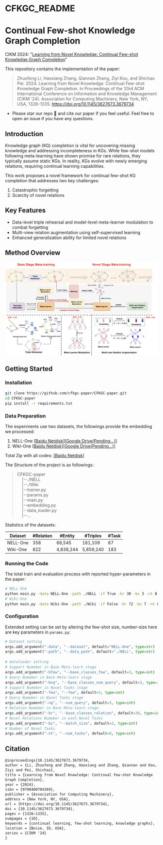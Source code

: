 # CFKGC_README

# Continual Few-shot Knowledge Graph Completion

CIKM 2024: "[Learning from Novel Knowledge: Continual Few-shot Knowledge Graph Completion](https://dl.acm.org/doi/pdf/10.1145/3627673.3679734)"

This repository contains the implementation of the paper:

> Zhuofeng Li, Haoxiang Zhang, Qiannan Zhang, Ziyi Kou, and Shichao Pei. 2024. Learning from Novel Knowledge: Continual Few-shot Knowledge Graph Completion. In Proceedings of the 33rd ACM International Conference on Information and Knowledge Management (CIKM '24). Association for Computing Machinery, New York, NY, USA, 1326–1335. https://doi.org/10.1145/3627673.3679734
> 

+ Please star our repo 🌟 and cite our paper if you feel useful. Feel free to open an issue if you have any questions.

## Introduction

Knowledge graph (KG) completion is vital for uncovering missing knowledge and addressing incompleteness in KGs. While few-shot models following meta-learning have shown promise for rare relations, they typically assume static KGs. In reality, KGs evolve with newly emerging relations, requiring continual learning capabilities.

This work proposes a novel framework for continual few-shot KG completion that addresses two key challenges:

1. Catastrophic forgetting
2. Scarcity of novel relations

## Key Features

- Data-level triple rehearsal and model-level meta-learner modulation to combat forgetting
- Multi-view relation augmentation using self-supervised learning
- Enhanced generalization ability for limited novel relations

## Method Overview

![./imgs/overview.png](./imgs/overview.png)

## Getting Started

### Installation

```bash
git clone https://github.com/cfkgc-paper/CFKGC-paper.git
cd CFKGC-paper
pip install -r requirements.txt

```

### Data Preparation

The experiments use two datasets, the followings provide the embedding we processed:

1. NELL-One [[Baidu Netdisk](https://pan.baidu.com/s/14ytl4goZCsVeWDIvmeTzeQ?pwd=gnn8)][[Google Drive(Pending...)]()]
2. Wiki-One [[Baidu Netdisk](https://pan.baidu.com/s/17-0rwDYHJPaW9sfKv_sfFg?pwd=74xz)][[Google Drive(Pending...)]()]

Total Zip with all codes: [[Baidu Netdisk]](https://pan.baidu.com/s/1Lo1a3KLMidLeNCTqZMCawA?pwd=pgnu)

The Structure of the project is as followings:  
>CFKGC-paper<br>
>&nbsp;&nbsp;&nbsp;&nbsp;|--./NELL  
>&nbsp;&nbsp;&nbsp;&nbsp;|--./Wiki  
>&nbsp;&nbsp;&nbsp;&nbsp;|--trainer.py  
>&nbsp;&nbsp;&nbsp;&nbsp;|--params.py  
>&nbsp;&nbsp;&nbsp;&nbsp;|--main.py  
>&nbsp;&nbsp;&nbsp;&nbsp;|--embedding.py  
>&nbsp;&nbsp;&nbsp;&nbsp;|--data_loader.py<br>
>&nbsp;&nbsp;&nbsp;&nbsp;|--...

Statistics of the datasets:

| Dataset | #Relation | #Entity | #Triples | #Task |
| --- | --- | --- | --- | --- |
| NELL-One | 358 | 68,545 | 181,109 | 67 |
| Wiki-One | 822 | 4,838,244 | 5,859,240 | 183 |

### Running the Code

The total train and evaluation process with reported hyper-parameters in the paper: 

```bash
# NELL-One
python main.py -data NELL-One -path ./NELL -if True -br 30 -bs 3 -nt 8 -l 0.1 -es_np 50
# Wiki-One
python main.py -data Wiki-One -path ./Wiki -if False -br 72 -bs 7 -nt 8 -l 1. -es_np 300
```

### Configuration

Extended setting can be set by altering the few-shot size, number-size here are key parameters in `params.py`:

```python
# Dataset setting
args.add_argument("-data", "--dataset", default="NELL-One", type=str)
args.add_argument("-path", "--data_path", default="./NELL", type=str)

# dataloader setting
# Support Numeber in Base Meta-learn stage
args.add_argument("-bfew", "--base_classes_few", default=3, type=int)
# Query Numeber in Base Meta-learn stage
args.add_argument("-bnq", "--base_classes_num_query", default=3, type=int)
# Support Numeber in Novel Tasks stage
args.add_argument("-few", "--few", default=3, type=int)
# Query Numeber in Novel Tasks stage
args.add_argument("-nq", "--num_query", default=3, type=int)
# Relation Numeber in Base Meta-learn stage
args.add_argument("-br", "--base_classes_relation", default=30, type=int)
# Novel Relations Numeber in each Novel Tasks
args.add_argument("-bs", "--batch_size", default=3, type=int)
# Number of Novel Tasks
args.add_argument("-nt", "--num_tasks", default=8, type=int)

```

## Citation

```
@inproceedings{10.1145/3627673.3679734,
author = {Li, Zhuofeng and Zhang, Haoxiang and Zhang, Qiannan and Kou, Ziyi and Pei, Shichao},
title = {Learning from Novel Knowledge: Continual Few-shot Knowledge Graph Completion},
year = {2024},
isbn = {9798400704369},
publisher = {Association for Computing Machinery},
address = {New York, NY, USA},
url = {https://doi.org/10.1145/3627673.3679734},
doi = {10.1145/3627673.3679734},
pages = {1326–1335},
numpages = {10},
keywords = {continual learning, few-shot learning, knowledge graphs},
location = {Boise, ID, USA},
series = {CIKM '24}
}

```

